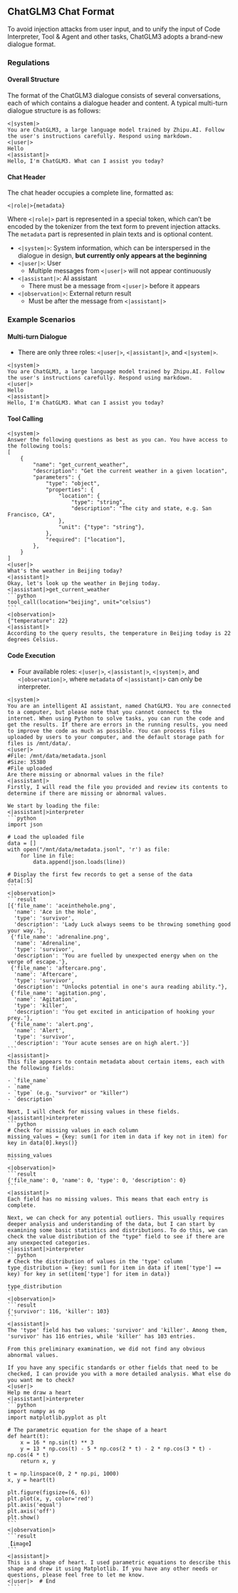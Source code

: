 ## ChatGLM3 Chat Format
To avoid injection attacks from user input, and to unify the input of Code Interpreter, Tool & Agent and other tasks, ChatGLM3 adopts a brand-new dialogue format.

### Regulations
#### Overall Structure
The format of the ChatGLM3 dialogue consists of several conversations, each of which contains a dialogue header and content. A typical multi-turn dialogue structure is as follows:
```text
<|system|>
You are ChatGLM3, a large language model trained by Zhipu.AI. Follow the user's instructions carefully. Respond using markdown.
<|user|>
Hello
<|assistant|>
Hello, I'm ChatGLM3. What can I assist you today?
```

#### Chat Header
The chat header occupies a complete line, formatted as:
```text
<|role|>{metadata}
```
Where `<|role|>` part is represented in a special token,  which can’t be encoded by the tokenizer from the text form to prevent injection attacks. The `metadata` part is represented in plain texts and is optional content.
* `<|system|>`: System information, which can be interspersed in the dialogue in design, **but currently only appears at the beginning**
* `<|user|>`: User
  - Multiple messages from `<|user|>` will not appear continuously
* `<|assistant|>`: AI assistant
  - There must be a message from `<|user|>` before it appears
* `<|observation|>`: External return result
  - Must be after the message from `<|assistant|>`

### Example Scenarios
#### Multi-turn Dialogue
* There are only three roles: `<|user|>`, `<|assistant|>`, and `<|system|>`.
```text
<|system|>
You are ChatGLM3, a large language model trained by Zhipu.AI. Follow the user's instructions carefully. Respond using markdown.
<|user|>
Hello
<|assistant|>
Hello, I'm ChatGLM3. What can I assist you today?
```

#### Tool Calling
````
<|system|>
Answer the following questions as best as you can. You have access to the following tools:
[
    {
        "name": "get_current_weather",
        "description": "Get the current weather in a given location",
        "parameters": {
            "type": "object",
            "properties": {
                "location": {
                    "type": "string",
                    "description": "The city and state, e.g. San Francisco, CA",
                },
                "unit": {"type": "string"},
            },
            "required": ["location"],
        },
    }
]
<|user|>
What's the weather in Beijing today?
<|assistant|>
Okay, let's look up the weather in Bejing today.
<|assistant|>get_current_weather
```python
tool_call(location="beijing", unit="celsius")
```
<|observation|>
{"temperature": 22}
<|assistant|>
According to the query results, the temperature in Beijing today is 22 degrees Celsius.
````

#### Code Execution
* Four available roles: `<|user|>`, `<|assistant|>`, `<|system|>`, and `<|observation|>`, where `metadata` of `<|assistant|>` can only be interpreter.

`````text
<|system|>
You are an intelligent AI assistant, named ChatGLM3. You are connected to a computer, but please note that you cannot connect to the internet. When using Python to solve tasks, you can run the code and get the results. If there are errors in the running results, you need to improve the code as much as possible. You can process files uploaded by users to your computer, and the default storage path for files is /mnt/data/.
<|user|>
#File: /mnt/data/metadata.jsonl
#Size: 35380
#File uploaded
Are there missing or abnormal values in the file?
<|assistant|>
Firstly, I will read the file you provided and review its contents to determine if there are missing or abnormal values.

We start by loading the file:
<|assistant|>interpreter
```python
import json

# Load the uploaded file
data = []
with open("/mnt/data/metadata.jsonl", 'r') as file:
    for line in file:
        data.append(json.loads(line))

# Display the first few records to get a sense of the data
data[:5]
```
<|observation|>
```result
[{'file_name': 'aceinthehole.png',
  'name': 'Ace in the Hole',
  'type': 'survivor',
  'description': 'Lady Luck always seems to be throwing something good your way.'},
 {'file_name': 'adrenaline.png',
  'name': 'Adrenaline',
  'type': 'survivor',
  'description': 'You are fuelled by unexpected energy when on the verge of escape.'},
 {'file_name': 'aftercare.png',
  'name': 'Aftercare',
  'type': 'survivor',
  'description': "Unlocks potential in one's aura reading ability."},
 {'file_name': 'agitation.png',
  'name': 'Agitation',
  'type': 'killer',
  'description': 'You get excited in anticipation of hooking your prey.'},
 {'file_name': 'alert.png',
  'name': 'Alert',
  'type': 'survivor',
  'description': 'Your acute senses are on high alert.'}]
```
<|assistant|>
This file appears to contain metadata about certain items, each with the following fields:

- `file_name`
- `name`
- `type` (e.g. "survivor" or "killer")
- `description`

Next, I will check for missing values in these fields.
<|assistant|>interpreter
```python
# Check for missing values in each column
missing_values = {key: sum(1 for item in data if key not in item) for key in data[0].keys()}

missing_values
```
<|observation|>
```result
{'file_name': 0, 'name': 0, 'type': 0, 'description': 0}
```
<|assistant|>
Each field has no missing values. This means that each entry is complete.

Next, we can check for any potential outliers. This usually requires deeper analysis and understanding of the data, but I can start by examining some basic statistics and distributions. To do this, we can check the value distribution of the "type" field to see if there are any unexpected categories.
<|assistant|>interpreter
```python
# Check the distribution of values in the 'type' column
type_distribution = {key: sum(1 for item in data if item['type'] == key) for key in set(item['type'] for item in data)}

type_distribution
```
<|observation|>
```result
{'survivor': 116, 'killer': 103}
```
<|assistant|>
The 'type' field has two values: 'survivor' and 'killer'. Among them, 'survivor' has 116 entries, while 'killer' has 103 entries.

From this preliminary examination, we did not find any obvious abnormal values.

If you have any specific standards or other fields that need to be checked, I can provide you with a more detailed analysis. What else do you want me to check?
<|user|>
Help me draw a heart
<|assistant|>interpreter
```python
import numpy as np
import matplotlib.pyplot as plt

# The parametric equation for the shape of a heart
def heart(t):
    x = 16 * np.sin(t) ** 3
    y = 13 * np.cos(t) - 5 * np.cos(2 * t) - 2 * np.cos(3 * t) - np.cos(4 * t)
    return x, y

t = np.linspace(0, 2 * np.pi, 1000)
x, y = heart(t)

plt.figure(figsize=(6, 6))
plt.plot(x, y, color='red')
plt.axis('equal')
plt.axis('off')
plt.show()
```
<|observation|>
```result
【image】
```
<|assistant|>
This is a shape of heart. I used parametric equations to describe this shape and drew it using Matplotlib. If you have any other needs or questions, please feel free to let me know.
<|user|>  # End
````
